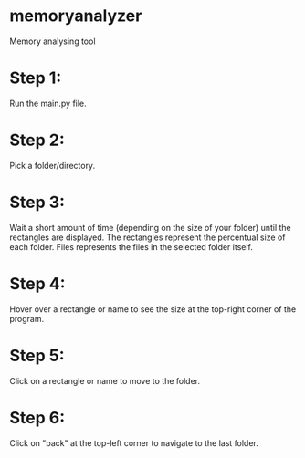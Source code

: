 # memoryanalyzer
Memory analysing tool

# Step 1:
Run the main.py file.

# Step 2:
Pick a folder/directory.

# Step 3:
Wait a short amount of time (depending on the size of your folder) until the rectangles are displayed. The rectangles represent the percentual size of each folder. Files represents the files in the selected folder itself.

# Step 4:
Hover over a rectangle or name to see the size at the top-right corner of the program.

# Step 5:
Click on a rectangle or name to move to the folder.

# Step 6:
Click on "back" at the top-left corner to navigate to the last folder.
